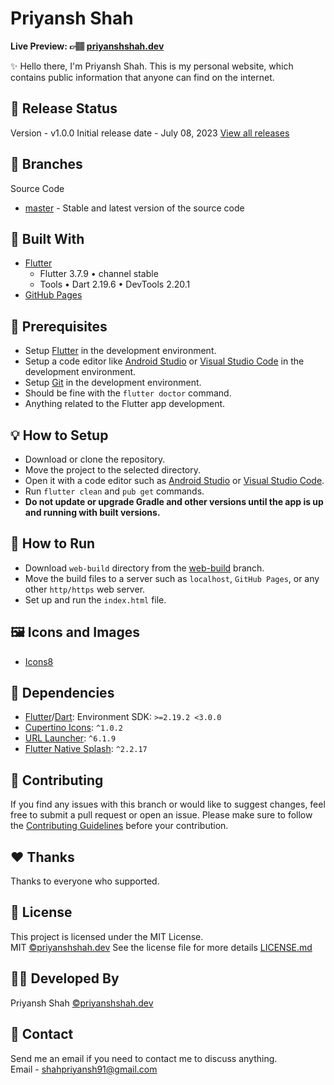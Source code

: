 # Priyansh Shah


**Live Preview: 👉🏽 [priyanshshah.dev](https://priyansh-shah.web.app)**

✨ Hello there, I'm Priyansh Shah. This is my personal website, which contains public information that anyone can find on the internet.


## 🎉 Release Status

Version - v1.0.0
Initial release date - July 08, 2023
[View all releases](https://github.com/priyanshshah23/priyanshshah.dev/releases)

## 🍃 Branches

Source Code

- [master](https://github.com/priyanshshah23/priyanshshah.dev/tree/master) - Stable and latest version of the source code

## 💙 Built With

- [Flutter](https://flutter.dev)
  - Flutter 3.7.9 • channel stable
  - Tools • Dart 2.19.6 • DevTools 2.20.1
- [GitHub Pages](https://pages.github.com)

## 📌 Prerequisites

- Setup [Flutter](https://flutter.dev) in the development environment.
- Setup a code editor like [Android Studio](https://developer.android.com/studio) or [Visual Studio Code](https://code.visualstudio.com) in the development environment.
- Setup [Git](https://git-scm.com) in the development environment.
- Should be fine with the `flutter doctor` command.
- Anything related to the Flutter app development.

## 💡 How to Setup

- Download or clone the repository.
- Move the project to the selected directory.
- Open it with a code editor such as [Android Studio](https://developer.android.com/studio) or [Visual Studio Code](https://code.visualstudio.com).
- Run `flutter clean` and `pub get` commands.
- **Do not update or upgrade Gradle and other versions until the app is up and running with built versions.**

## 🚀 How to Run

- Download `web-build` directory from the [web-build](https://github.com/priyanshshah23/priyanshshah.dev/tree/web-build) branch.
- Move the build files to a server such as `localhost`, `GitHub Pages`, or any other `http/https` web server.
- Set up and run the `index.html` file.

## 🖼️ Icons and Images

- [Icons8](https://icons8.com)

## 💎 Dependencies

- [Flutter](https://flutter.dev)/[Dart](https://dart.dev): Environment SDK: `>=2.19.2 <3.0.0`
- [Cupertino Icons](https://pub.dev/packages/cupertino_icons): `^1.0.2`
- [URL Launcher](https://pub.dev/packages/url_launcher): `^6.1.9`
- [Flutter Native Splash](https://pub.dev/packages/flutter_native_splash): `^2.2.17`

## 💙 Contributing

If you find any issues with this branch or would like to suggest changes, feel free to submit a pull request or open an issue. Please make sure to follow the [Contributing Guidelines](https://github.com/priyanshshah23/priyanshshah.dev/blob/main/CONTRIBUTING.md) before your contribution.

## ❤️ Thanks

Thanks to everyone who supported.

## 📜 License

This project is licensed under the MIT License.  
MIT [©priyanshshah.dev](https://priyansh-shah.web.app)
See the license file for more
details [LICENSE.md](https://github.com/priyanshshah23/priyanshshah.dev/blob/main/LICENSE)

## 👨‍💻 Developed By

Priyansh Shah
[©priyanshshah.dev](https://priyansh-shah.web.app)

## 💬 Contact

Send me an email if you need to contact me to discuss anything.  
Email - <shahpriyansh91@gmail.com>
